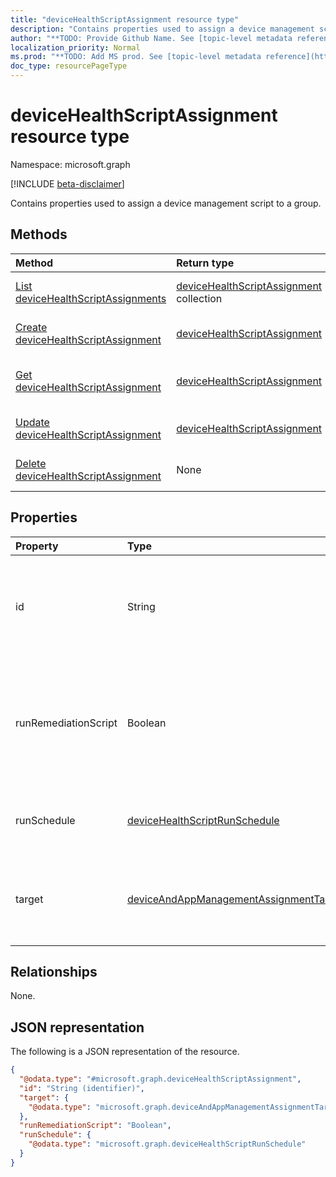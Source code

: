 ```yaml
---
title: "deviceHealthScriptAssignment resource type"
description: "Contains properties used to assign a device management script to a group."
author: "**TODO: Provide Github Name. See [topic-level metadata reference](https://msgo.azurewebsites.net/add/document/guidelines/metadata.html#topic-level-metadata)**"
localization_priority: Normal
ms.prod: "**TODO: Add MS prod. See [topic-level metadata reference](https://msgo.azurewebsites.net/add/document/guidelines/metadata.html#topic-level-metadata)**"
doc_type: resourcePageType
---
```


# deviceHealthScriptAssignment resource type

Namespace: microsoft.graph

[!INCLUDE [beta-disclaimer](../../includes/beta-disclaimer.md)]

Contains properties used to assign a device management script to a group.

## Methods
|Method|Return type|Description|
|:---|:---|:---|
|[List deviceHealthScriptAssignments](../api/devicehealthscriptassignment-list.md)|[deviceHealthScriptAssignment](../resources/devicehealthscriptassignment.md) collection|Get a list of the [deviceHealthScriptAssignment](../resources/devicehealthscriptassignment.md) objects and their properties.|
|[Create deviceHealthScriptAssignment](../api/devicehealthscriptassignment-create.md)|[deviceHealthScriptAssignment](../resources/devicehealthscriptassignment.md)|Create a new [deviceHealthScriptAssignment](../resources/devicehealthscriptassignment.md) object.|
|[Get deviceHealthScriptAssignment](../api/devicehealthscriptassignment-get.md)|[deviceHealthScriptAssignment](../resources/devicehealthscriptassignment.md)|Read the properties and relationships of a [deviceHealthScriptAssignment](../resources/devicehealthscriptassignment.md) object.|
|[Update deviceHealthScriptAssignment](../api/devicehealthscriptassignment-update.md)|[deviceHealthScriptAssignment](../resources/devicehealthscriptassignment.md)|Update the properties of a [deviceHealthScriptAssignment](../resources/devicehealthscriptassignment.md) object.|
|[Delete deviceHealthScriptAssignment](../api/devicehealthscriptassignment-delete.md)|None|Deletes a [deviceHealthScriptAssignment](../resources/devicehealthscriptassignment.md) object.|

## Properties
|Property|Type|Description|
|:---|:---|:---|
|id|String|Key of the device health script assignment entity. This property is read-only.|
|runRemediationScript|Boolean|Determine whether we want to run detection script only or run both detection script and remediation script|
|runSchedule|[deviceHealthScriptRunSchedule](../resources/devicehealthscriptrunschedule.md)|Script run schedule for the target group|
|target|[deviceAndAppManagementAssignmentTarget](../resources/deviceandappmanagementassignmenttarget.md)|The Azure Active Directory group we are targeting the script to|

## Relationships
None.

## JSON representation
The following is a JSON representation of the resource.
<!-- {
  "blockType": "resource",
  "keyProperty": "id",
  "@odata.type": "microsoft.graph.deviceHealthScriptAssignment",
  "openType": false
}
-->
``` json
{
  "@odata.type": "#microsoft.graph.deviceHealthScriptAssignment",
  "id": "String (identifier)",
  "target": {
    "@odata.type": "microsoft.graph.deviceAndAppManagementAssignmentTarget"
  },
  "runRemediationScript": "Boolean",
  "runSchedule": {
    "@odata.type": "microsoft.graph.deviceHealthScriptRunSchedule"
  }
}
```

